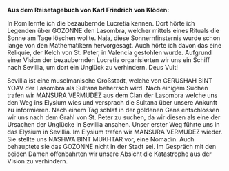 **Aus dem Reisetagebuch von Karl Friedrich von Klöden:** 

In Rom lernte ich die bezaubernde Lucretia kennen. 
Dort hörte ich Legenden über GOZONNE den Lasombra, welcher mittels eines Rituals die Sonne am Tage löschen wollte. Naja, diese Sonnernfinsternis wurde schon lange von den Mathematikern hervorgesagt. 
Auch hörte ich davon das eine Reliquie, der Kelch von St. Peter, in Valencia gestohlen wurde. 
Aufgrund einer Vision der bezaubernden Lucretia organisierten wir uns ein Schiff nach Sevillia, um dort ein Unglück zu verhindern. Deus Vult! 

Sevillia ist eine muselmanische Großstadt, welche von GERUSHAH BINT YOAV der Lasombra als Sultana beherrsch wird. 
Nach einigem Suchen trafen wir MANSURA VERMUDEZ aus dem Clan der Lasombra welche uns den Weg ins Elysium wies und versprach die Sultana über unsere Ankunft zu informieren. 
Nach einem Tag schlaf in der goldenen Gans entschlossen wir uns nach dem Grahl von St. Peter zu suchen, da wir diesen als eine der Ursachen der Unglücke in Sevillia ansahen. 
Unser erster Weg führte uns in das Elysium in Sevillia. 
Im Elysium trafen wir MANSURA VERMUDEZ wieder. Sie stellte uns NASHWA BINT MUKHTAR vor, eine Nomadin. Auch behauptete sie das GOZONNE nicht in der Stadt sei. Im Gespräch mit den beiden Damen offenbahrten wir unsere Absicht die Katastrophe aus der Vision zu verhindern.